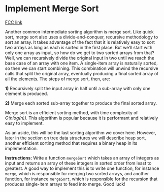 # Implement Merge Sort

[FCC link](https://www.freecodecamp.org/learn/coding-interview-prep/algorithms/implement-merge-sort)

Another common intermediate sorting algorithm is merge sort. Like quick sort,
merge sort also uses a divide-and-conquer, recursive methodology to sort an
array. It takes advantage of the fact that it is relatively easy to sort two
arrays as long as each is sorted in the first place. But we'll start with only
one array as input, so how do we get to two sorted arrays from that? Well, we
can recursively divide the original input in two until we reach the base case of
an array with one item. A single-item array is naturally sorted, so then we can
start combining. This combination will unwind the recursive calls that split the
original array, eventually producing a final sorted array of all the elements.
The steps of merge sort, then, are:

**1)** Recursively split the input array in half until a sub-array with only one
element is produced.

**2)** Merge each sorted sub-array together to produce the final sorted array.

Merge sort is an efficient sorting method, with time complexity of _O(nlog(n))_.
This algorithm is popular because it is performant and relatively easy to
implement.

As an aside, this will be the last sorting algorithm we cover here. However,
later in the section on tree data structures we will describe heap sort, another
efficient sorting method that requires a binary heap in its implementation.

**Instructions:** Write a function `mergeSort` which takes an array of integers
as input and returns an array of these integers in sorted order from least to
greatest. A good way to implement this is to write one function, for instance
`merge`, which is responsible for merging two sorted arrays, and another
function, for instance `mergeSort`, which is responsible for the recursion that
produces single-item arrays to feed into merge. Good luck!
